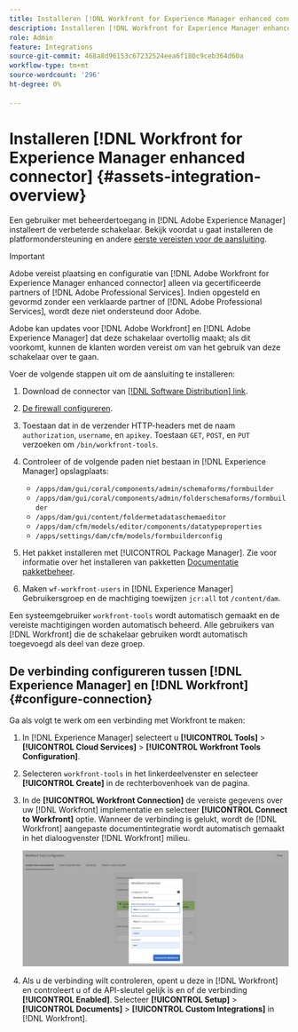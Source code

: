 ```yaml
---
title: Installeren [!DNL Workfront for Experience Manager enhanced connector]
description: Installeren [!DNL Workfront for Experience Manager enhanced connector]
role: Admin
feature: Integrations
source-git-commit: 468a8d96153c67232524eea6f180c9ceb364d60a
workflow-type: tm+mt
source-wordcount: '296'
ht-degree: 0%

---
```



# Installeren [!DNL Workfront for Experience Manager enhanced connector] {#assets-integration-overview}

Een gebruiker met beheerdertoegang in [!DNL Adobe Experience Manager] installeert de verbeterde schakelaar. Bekijk voordat u gaat installeren de platformondersteuning en andere [eerste vereisten voor de aansluiting](https://one.workfront.com/s/csh?context=2467&amp;pubname=the-new-workfront-experience).

>[!IMPORTANT]
>
>Adobe vereist plaatsing en configuratie van [!DNL Adobe Workfront for Experience Manager enhanced connector] alleen via gecertificeerde partners of [!DNL Adobe Professional Services]. Indien opgesteld en gevormd zonder een verklaarde partner of [!DNL Adobe Professional Services], wordt deze niet ondersteund door Adobe.
>
>Adobe kan updates voor [!DNL Adobe Workfront] en [!DNL Adobe Experience Manager] dat deze schakelaar overtollig maakt; als dit voorkomt, kunnen de klanten worden vereist om van het gebruik van deze schakelaar over te gaan.

Voer de volgende stappen uit om de aansluiting te installeren:

1. Download de connector van [[!DNL Software Distribution] link](https://experience.adobe.com/#/downloads/content/software-distribution/en/aem.html?package=/content/software-distribution/en/details.html/content/dam/aem/public/adobe/packages/cq650/product/assets/workfront-tools.ui.apps.zip).

1. [De firewall configureren](https://one.workfront.com/s/document-item?bundleId=the-new-workfront-experience&amp;topicId=Content%2FAdministration_and_Setup%2FGet_started-WF_administration%2Fconfigure-your-firewall.html).

1. Toestaan dat in de verzender HTTP-headers met de naam `authorization`, `username`, en `apikey`. Toestaan `GET`, `POST`, en `PUT` verzoeken om `/bin/workfront-tools`.

1. Controleer of de volgende paden niet bestaan in [!DNL Experience Manager] opslagplaats:

   * `/apps/dam/gui/coral/components/admin/schemaforms/formbuilder`
   * `/apps/dam/gui/coral/components/admin/folderschemaforms/formbuilder`
   * `/apps/dam/gui/content/foldermetadataschemaeditor`
   * `/apps/dam/cfm/models/editor/components/datatypeproperties`
   * `/apps/settings/dam/cfm/models/formbuilderconfig`

1. Het pakket installeren met [!UICONTROL Package Manager]. Zie voor informatie over het installeren van pakketten [Documentatie pakketbeheer](/help/sites-administering/package-manager.md).

1. Maken `wf-workfront-users` in [!DNL Experience Manager] Gebruikersgroep en de machtiging toewijzen `jcr:all` tot `/content/dam`.

Een systeemgebruiker `workfront-tools` wordt automatisch gemaakt en de vereiste machtigingen worden automatisch beheerd. Alle gebruikers van [!DNL Workfront] die de schakelaar gebruiken wordt automatisch toegevoegd als deel van deze groep.

## De verbinding configureren tussen [!DNL Experience Manager] en [!DNL Workfront] {#configure-connection}

Ga als volgt te werk om een verbinding met Workfront te maken:

1. In [!DNL Experience Manager] selecteert u **[!UICONTROL Tools]** > **[!UICONTROL Cloud Services]** > **[!UICONTROL Workfront Tools Configuration]**.

1. Selecteren `workfront-tools` in het linkerdeelvenster en selecteer **[!UICONTROL Create]** in de rechterbovenhoek van de pagina.

1. In de **[!UICONTROL Workfront Connection]** de vereiste gegevens over uw [!DNL Workfront] implementatie en selecteer **[!UICONTROL Connect to Workfront]** optie. Wanneer de verbinding is gelukt, wordt de [!DNL Workfront] aangepaste documentintegratie wordt automatisch gemaakt in het dialoogvenster [!DNL Workfront] milieu.

   ![Verbinden [!DNL Experience Manager] en [!DNL Workfront]](/help/assets/assets/wf-connection-config.png)

1. Als u de verbinding wilt controleren, opent u deze in [!DNL Workfront] en controleert u of de API-sleutel gelijk is en of de verbinding **[!UICONTROL Enabled]**. Selecteer **[!UICONTROL Setup]** > **[!UICONTROL Documents]** > **[!UICONTROL Custom Integrations]** in [!DNL Workfront].
